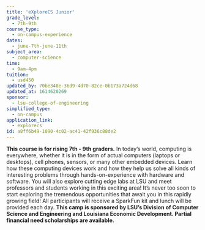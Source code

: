 ```yaml
---
title: 'eXploreCS Junior'
grade_level:
  - 7th-9th
course_type:
  - on-campus-experience
dates:
  - june-7th-june-11th
subject_area:
  - computer-science
time:
  - 9am-4pm
tuition:
  - usd450
updated_by: 70be348e-36d9-4d70-82ce-0b173a724d68
updated_at: 1614620269
sponsor:
  - lsu-college-of-engineering
simplified_type:
  - on-campus
application_link:
  - explorecs
id: a8ff6b49-1090-4c02-ac41-42f936c88de2
---
```

<b>This course is for rising 7th - 9th graders.</b> In today’s world, computing is everywhere, whether it is in the form of actual computers (laptops or desktops), cell phones, sensors, or many other embedded devices. Learn how these computing devices work and how they help us solve all kinds of interesting problems through hands-on-experience with hardware and software. You will also explore cutting edge labs at LSU and meet professors and students working in this exciting area! It’s never too soon to start exploring the tremendous opportunities that await you in this rapidly growing field! All participants will receive a SparkFun kit and lunch will be provided each day. <b>This camp is sponsored by LSU’s Division of Computer Science and Engineering and Louisiana Economic Development. Partial financial need scholarships are available.</b>